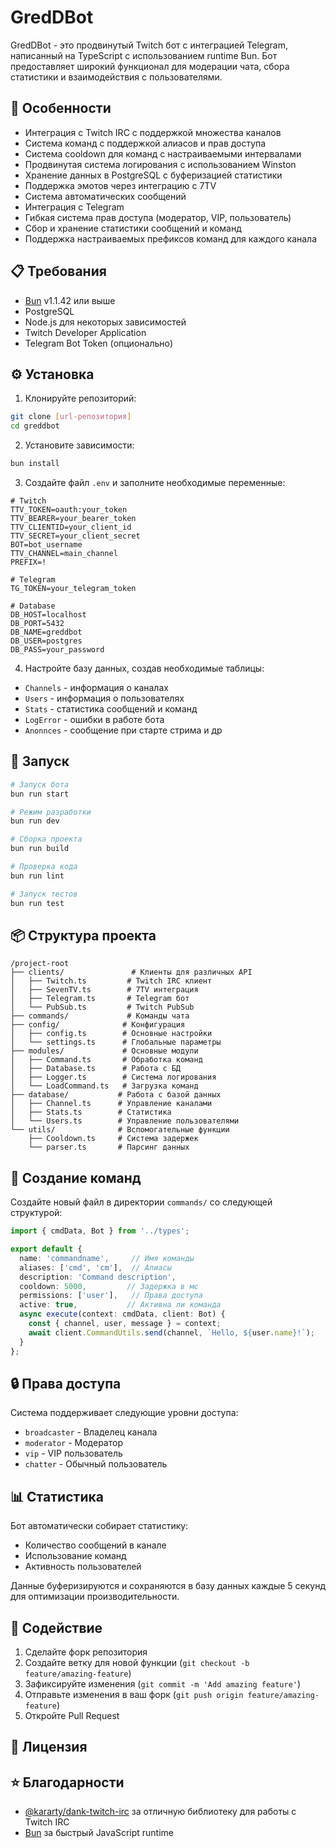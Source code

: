 # GredDBot

GredDBot - это продвинутый Twitch бот с интеграцией Telegram, написанный на TypeScript с использованием runtime Bun. Бот предоставляет широкий функционал для модерации чата, сбора статистики и взаимодействия с пользователями.

## 🚀 Особенности

- Интеграция с Twitch IRC с поддержкой множества каналов
- Система команд с поддержкой алиасов и прав доступа
- Система cooldown для команд с настраиваемыми интервалами
- Продвинутая система логирования с использованием Winston
- Хранение данных в PostgreSQL с буферизацией статистики
- Поддержка эмотов через интеграцию с 7TV
- Система автоматических сообщений
- Интеграция с Telegram
- Гибкая система прав доступа (модератор, VIP, пользователь)
- Сбор и хранение статистики сообщений и команд
- Поддержка настраиваемых префиксов команд для каждого канала

## 📋 Требования

- [Bun](https://bun.sh) v1.1.42 или выше
- PostgreSQL
- Node.js для некоторых зависимостей
- Twitch Developer Application
- Telegram Bot Token (опционально)

## ⚙️ Установка

1. Клонируйте репозиторий:
```bash
git clone [url-репозитория]
cd greddbot
```

2. Установите зависимости:
```bash
bun install
```

3. Создайте файл `.env` и заполните необходимые переменные:
```env
# Twitch
TTV_TOKEN=oauth:your_token
TTV_BEARER=your_bearer_token
TTV_CLIENTID=your_client_id
TTV_SECRET=your_client_secret
BOT=bot_username
TTV_CHANNEL=main_channel
PREFIX=!

# Telegram
TG_TOKEN=your_telegram_token

# Database
DB_HOST=localhost
DB_PORT=5432
DB_NAME=greddbot
DB_USER=postgres
DB_PASS=your_password
```

4. Настройте базу данных, создав необходимые таблицы:
- `Channels` - информация о каналах
- `Users` - информация о пользователях
- `Stats` - статистика сообщений и команд
- `LogError` - ошибки в работе бота
- `Anonnces` - сообщение при старте стрима и др

## 🚀 Запуск

```bash
# Запуск бота
bun run start

# Режим разработки
bun run dev

# Сборка проекта
bun run build

# Проверка кода
bun run lint

# Запуск тестов
bun run test
```

## 📦 Структура проекта

```
/project-root
├── clients/               # Клиенты для различных API
│   ├── Twitch.ts         # Twitch IRC клиент
│   ├── SevenTV.ts        # 7TV интеграция
│   ├── Telegram.ts       # Telegram бот
│   └── PubSub.ts         # Twitch PubSub
├── commands/             # Команды чата
├── config/              # Конфигурация
│   ├── config.ts        # Основные настройки
│   └── settings.ts      # Глобальные параметры
├── modules/             # Основные модули
│   ├── Command.ts       # Обработка команд
│   ├── Database.ts      # Работа с БД
│   ├── Logger.ts        # Система логирования
│   └── LoadCommand.ts   # Загрузка команд
├── database/           # Работа с базой данных
│   ├── Channel.ts      # Управление каналами
│   ├── Stats.ts        # Статистика
│   └── Users.ts        # Управление пользователями
└── utils/              # Вспомогательные функции
    ├── Cooldown.ts     # Система задержек
    └── parser.ts       # Парсинг данных
```

## 📝 Создание команд

Создайте новый файл в директории `commands/` со следующей структурой:

```typescript
import { cmdData, Bot } from '../types';

export default {
  name: 'commandname',     // Имя команды
  aliases: ['cmd', 'cm'],  // Алиасы
  description: 'Command description',
  cooldown: 5000,         // Задержка в мс
  permissions: ['user'],   // Права доступа
  active: true,           // Активна ли команда
  async execute(context: cmdData, client: Bot) {
    const { channel, user, message } = context;
    await client.CommandUtils.send(channel, `Hello, ${user.name}!`);
  }
};
```

## 🔒 Права доступа

Система поддерживает следующие уровни доступа:
- `broadcaster` - Владелец канала
- `moderator` - Модератор
- `vip` - VIP пользователь
- `chatter` - Обычный пользователь

## 📊 Статистика

Бот автоматически собирает статистику:
- Количество сообщений в канале
- Использование команд
- Активность пользователей

Данные буферизируются и сохраняются в базу данных каждые 5 секунд для оптимизации производительности.

## 🤝 Содействие

1. Сделайте форк репозитория
2. Создайте ветку для новой функции (`git checkout -b feature/amazing-feature`)
3. Зафиксируйте изменения (`git commit -m 'Add amazing feature'`)
4. Отправьте изменения в ваш форк (`git push origin feature/amazing-feature`)
5. Откройте Pull Request

## 📄 Лицензия



## ⭐ Благодарности

- [@kararty/dank-twitch-irc](https://github.com/kararty/dank-twitch-irc) за отличную библиотеку для работы с Twitch IRC
- [Bun](https://bun.sh) за быстрый JavaScript runtime
